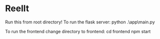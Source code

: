 # ReelIt
Run this from root directory!
To run the flask server: 
python .\app\main.py

To run the frontend change directory to frontend:
cd frontend
npm start